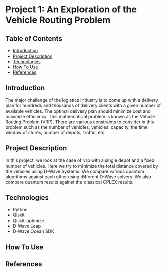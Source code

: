 # Project 1: An Exploration of the Vehicle Routing Problem

## Table of Contents 

- [Introduction](#Introduction)
- [Project Description](#Project-Description)
- [Technologies](#Technologies)
- [How To Use](#How-To-Use)
- [References](#References)

## Introduction 

The major challenge of the logistics industry is to come up with a delivery plan for hundreds and thousands of delivery clients with a given number of available vehicles. The optimal delivery plan should minimize cost and maximize efficiency. This mathematical problem is known as the Vehicle Routing Problem (VRP). There are various constraints to consider in this problem such as the number of vehicles, vehicles' capacity, the time window of stores, number of depots, traffic, etc.

## Project Description

In this project, we look at the case of vrp with a single depot and a fixed number of vehicles. Here we try to minimize the total distance covered by the vehicles using D-Wave Systems. We compare various quantum algorithms against each other using different D-Wave solvers. We also compare quantum results against the classical CPLEX results.

## Technologies
- Python
- Qiskit
- Qiskit-optimize
- D-Wave Leap
- D-Wave Ocean SDK

## How To Use

## References
